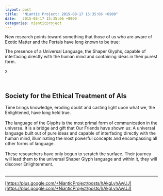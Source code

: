 ```yaml
---
layout: post
title:  "Niantic Project: 2015-08-17 15:35:06 +0900"
date:   2015-08-17 15:35:06 +0900
categories: nianticproject
---
```

New research points toward something that those of us who are aware of Exotic Matter and the Portals have long known to be true:

The presence of a Universal Language, the Shaper Glyphs, capable of interfacing directly with the human mind and containing ideas in their purest form.

x<div class="shared"><br /><h2>Society for the Ethical Treatment of AIs</h2>Time brings knowledge, eroding doubt and casting light upon what we, the Enlightened, have long held true.<br /><br />The language of the Glyphs is the most primal form of communication in the universe. It is a bridge and gift that Our Friends have shown us: A universal language built out of pure ideas and capable of interfacing directly with the human mind, illuminating the most powerful concepts and encompassing all other forms of language.<br /><br />These researchers have only begun to scratch the surface. Their journey will lead them to the universal Shaper Glyph language and within it, they will discover Enlightenment.<br /><br /></div>
- - -
[https://plus.google.com/+NianticProject/posts/hAkgLvhAwUJ](https://plus.google.com/+NianticProject/posts/hAkgLvhAwUJ)
